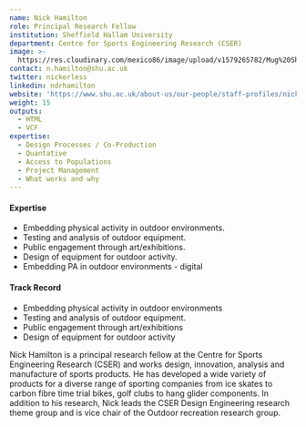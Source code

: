 ```yaml
---
name: Nick Hamilton
role: Principal Research Fellow
institution: Sheffield Hallam University
department: Centre for Sports Engineering Research (CSER)
image: >-
  https://res.cloudinary.com/mexico86/image/upload/v1579265782/Mug%20Shots/Nick_Hamilton_203017_hf2jmx.jpg
contact: n.hamilton@shu.ac.uk
twitter: nickerless
linkedin: ndrhamilton
website: 'https://www.shu.ac.uk/about-us/our-people/staff-profiles/nick-hamilton'
weight: 15
outputs:
  - HTML
  - VCF
expertise:
  - Design Processes / Co-Production
  - Quantative
  - Access to Populations
  - Project Management
  - What works and why
---
```


#### Expertise

* Embedding physical activity in outdoor environments.
* Testing and analysis of outdoor equipment.
* Public engagement through art/exhibitions.
* Design of equipment for outdoor activity.
* Embedding PA in outdoor environments - digital

#### Track Record

* Embedding physical activity in outdoor environments
* Testing and analysis of outdoor equipment.
* Public engagement through art/exhibitions
* Design of equipment for outdoor activity

Nick Hamilton is a principal research fellow at the Centre for Sports Engineering Research (CSER) and works design, innovation, analysis and manufacture of sports products. He has developed a wide variety of products for a diverse range of sporting companies from ice skates to carbon fibre time trial bikes, golf clubs to hang glider components. In addition to his research, Nick leads the CSER Design Engineering research theme group and is vice chair of the Outdoor recreation research group.
